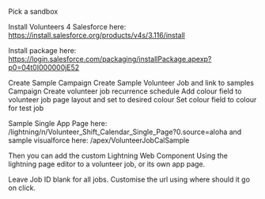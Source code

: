 Pick a sandbox 

Install Volunteers 4 Salesforce here:
https://install.salesforce.org/products/v4s/3.116/install

Install package here:
https://login.salesforce.com/packaging/installPackage.apexp?p0=04t0I000000jE52

Create Sample Campaign
Create Sample Volunteer Job and link to samples Campaign
Create volunteer job recurrence schedule
Add colour field to volunteer job page layout and set to desired colour
Set colour field to colour for test job

Sample Single App Page here:
/lightning/n/Volunteer_Shift_Calendar_Single_Page?0.source=aloha
and sample visualforce here:
/apex/VolunteerJobCalSample


Then you can add the custom Lightning Web Component Using the lightning page editor to a volunteer job, or its own app page.

Leave Job ID blank for all jobs.
Customise the url using where should it go on click. 
